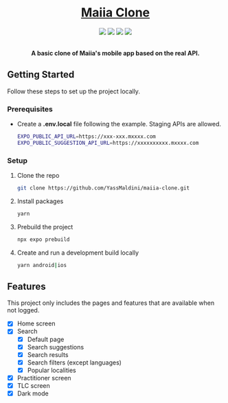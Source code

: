 <a name="readme-top"></a>

<div align="center">

  <p align="center">
  <a href="[https://github.com/YassMaldini/maiia-clone](https://github.com/YassMaldini/maiia-clone)">
      <h1 align="center">Maiia Clone</h1>
  </a>
  </p>
  
  <img src="https://img.shields.io/github/package-json/dependency-version/YassMaldini/maiia-clone/react?logo=React" />
  <img src="https://img.shields.io/github/package-json/dependency-version/YassMaldini/maiia-clone/react-native?logo=React" />
  <img src="https://img.shields.io/github/package-json/dependency-version/YassMaldini/maiia-clone/expo?color=blueviolet&logo=Expo" />
  <img src="https://img.shields.io/github/actions/workflow/status/YassMaldini/maiia-clone/eas-build.yml" />
  <br />
  <br />
  
  <p align="center">
    <b>A basic clone of Maiia's mobile app based on the real API.</b>
  </p>
</div>

<!-- GETTING STARTED -->

## Getting Started

Follow these steps to set up the project locally.

### Prerequisites

- Create a **.env.local** file following the example. Staging APIs are allowed.
  ```sh
  EXPO_PUBLIC_API_URL=https://xxx-xxx.mxxxx.com
  EXPO_PUBLIC_SUGGESTION_API_URL=https://xxxxxxxxxx.mxxxx.com
  ```

### Setup

1. Clone the repo
   ```sh
   git clone https://github.com/YassMaldini/maiia-clone.git
   ```
2. Install packages
   ```sh
   yarn
   ```
3. Prebuild the project
   ```sh
   npx expo prebuild
   ```
4. Create and run a development build locally
   ```sh
   yarn android|ios
   ```

## Features

This project only includes the pages and features that are available when not logged.

- [x] Home screen
- [x] Search
  - [x] Default page
  - [x] Search suggestions
  - [x] Search results
  - [x] Search filters (except languages)
  - [x] Popular localities
- [x] Practitioner screen
- [x] TLC screen
- [x] Dark mode
